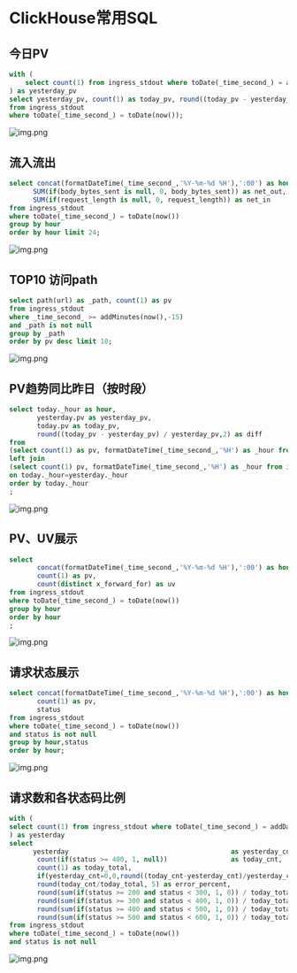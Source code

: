 # ClickHouse常用SQL

## 今日PV
```sql
with (
    select count(1) from ingress_stdout where toDate(_time_second_) = addDays(toDate(now()), -1)
) as yesterday_pv
select yesterday_pv, count(1) as today_pv, round((today_pv - yesterday_pv) / yesterday_pv, 2) as diff
from ingress_stdout
where toDate(_time_second_) = toDate(now());
```

![img.png](../../../images/sql-result-1.png)

## 流入流出
```sql
select concat(formatDateTime(_time_second_,'%Y-%m-%d %H'),':00') as hour ,
      SUM(if(body_bytes_sent is null, 0, body_bytes_sent)) as net_out,
      SUM(if(request_length is null, 0, request_length)) as net_in
from ingress_stdout
where toDate(_time_second_) = toDate(now())
group by hour
order by hour limit 24;
```
![img.png](../../../images/sql-result-2.png)

## TOP10 访问path
```sql
select path(url) as _path, count(1) as pv
from ingress_stdout
where _time_second_ >= addMinutes(now(),-15)
and _path is not null
group by _path
order by pv desc limit 10;
```
![img.png](../../../images/sql-result-3.png)

## PV趋势同比昨日（按时段）
```sql
select today._hour as hour,
       yesterday.pv as yesterday_pv,
       today.pv as today_pv,
       round((today_pv - yesterday_pv) / yesterday_pv,2) as diff
from
(select count(1) as pv, formatDateTime(_time_second_,'%H') as _hour from ingress_stdout where toDate(_time_second_) = toDate(now()) group by _hour) today
left join
(select count(1) pv, formatDateTime(_time_second_,'%H') as _hour from ingress_stdout where toDate(_time_second_) = addDays(toDate(now()), -1) group by _hour) yesterday
on today._hour=yesterday._hour
order by today._hour
;
```
![img.png](../../../images/sql-result-4.png)

## PV、UV展示
```sql
select
       concat(formatDateTime(_time_second_,'%Y-%m-%d %H'),':00') as hour,
       count(1) as pv,
       count(distinct x_forward_for) as uv
from ingress_stdout
where toDate(_time_second_) = toDate(now())
group by hour
order by hour
;
```
![img.png](../../../images/sql-result-5.png)

## 请求状态展示
```sql
select concat(formatDateTime(_time_second_,'%Y-%m-%d %H'),':00') as hour,
       count(1) as pv,
       status
from ingress_stdout
where toDate(_time_second_) = toDate(now())
and status is not null
group by hour,status
order by hour;
```
![img.png](../../../images/sql-result-6.png)


## 请求数和各状态码比例
```sql
with (
select count(1) from ingress_stdout where toDate(_time_second_) = addDays(toDate(now()), -1) and status >= 400
) as yesterday
select
      yesterday                                         as yesterday_cnt,
       count(if(status >= 400, 1, null))                as today_cnt,
       count(1) as today_total,
       if(yesterday_cnt=0,0,round((today_cnt-yesterday_cnt)/yesterday_cnt, 2)) as error_diff,
       round(today_cnt/today_total, 5) as error_percent,
       round(sum(if(status >= 200 and status < 300, 1, 0)) / today_total, 5) as "2xx_percent",
       round(sum(if(status >= 300 and status < 400, 1, 0)) / today_total, 5) as "3xx_percent",
       round(sum(if(status >= 400 and status < 500, 1, 0)) / today_total, 5) as "4xx_percent",
       round(sum(if(status >= 500 and status < 600, 1, 0)) / today_total, 5) as "5xx_percent"
from ingress_stdout
where toDate(_time_second_) = toDate(now())
and status is not null
```
![img.png](../../../images/sql-result-7.png)

